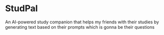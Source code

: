 # StudPal
An AI-powered study companion that helps my friends  with their  studies by generating text based on their prompts which is gonna be their questions


